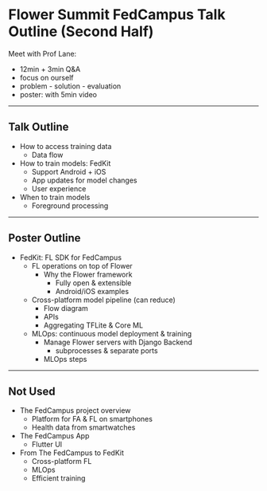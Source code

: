# Flower Summit FedCampus Talk Outline (Second Half)

Meet with Prof Lane:

- 12min + 3min Q&A
- focus on ourself
- problem - solution - evaluation
- poster: with 5min video

---

## Talk Outline

- How to access training data
    - Data flow
- How to train models: FedKit
    - Support Android + iOS
    - App updates for model changes
    - User experience
- When to train models
    - Foreground processing

---

## Poster Outline

- FedKit: FL SDK for FedCampus
    - FL operations on top of Flower
        - Why the Flower framework
            - Fully open & extensible
            - Android/iOS examples
    - Cross-platform model pipeline (can reduce)
        - Flow diagram
        - APIs
        - Aggregating TFLite & Core ML
    - MLOps: continuous model deployment & training
        - Manage Flower servers with Django Backend
            - subprocesses & separate ports
        - MLOps steps

---

## Not Used

- The FedCampus project overview
    - Platform for FA & FL on smartphones
    - Health data from smartwatches
- The FedCampus App
    - Flutter UI
- From The FedCampus to FedKit
    - Cross-platform FL
    - MLOps
    - Efficient training
